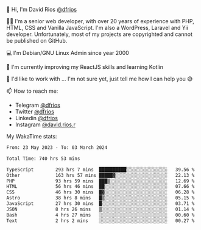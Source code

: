 👋 Hi, I'm David Rios [@dfrios](https://github.com/dfrios)

👨‍💻 I'm a senior web developer, with over 20 years of experience with PHP, HTML, CSS and Vanilla JavaScript. I'm also a WordPress, Laravel and Yii developer. Unfortunately, most of my projects are copyrighted and cannot be published on GitHub.

💻 I'm Debian/GNU Linux Admin since year 2000

🌱 I'm currently improving my ReactJS skills and learning Kotlin

💞️ I'd like to work with ... I'm not sure yet, just tell me how I can help you 😅


📫 How to reach me:
* Telegram [@dfrios](https://t.me/dfrios)
* Twitter [@dfrios](https://twitter.com/dfrios)
* Linkedin [@dfrios](https://linkedin.com/in/dfrios)
* Instagram [@david.rios.r](https://instagram.com/david.rios.r)



My WakaTime stats:
<!--START_SECTION:waka-->

```txt
From: 23 May 2023 - To: 03 March 2024

Total Time: 740 hrs 53 mins

TypeScript        293 hrs 7 mins  ██████████░░░░░░░░░░░░░░░   39.56 %
Other             163 hrs 57 mins █████▓░░░░░░░░░░░░░░░░░░░   22.13 %
PHP               93 hrs 59 mins  ███▒░░░░░░░░░░░░░░░░░░░░░   12.69 %
HTML              56 hrs 46 mins  ██░░░░░░░░░░░░░░░░░░░░░░░   07.66 %
CSS               46 hrs 30 mins  █▓░░░░░░░░░░░░░░░░░░░░░░░   06.28 %
Astro             38 hrs 8 mins   █▒░░░░░░░░░░░░░░░░░░░░░░░   05.15 %
JavaScript        27 hrs 30 mins  █░░░░░░░░░░░░░░░░░░░░░░░░   03.71 %
JSON              8 hrs 26 mins   ▒░░░░░░░░░░░░░░░░░░░░░░░░   01.14 %
Bash              4 hrs 27 mins   ░░░░░░░░░░░░░░░░░░░░░░░░░   00.60 %
Text              2 hrs 2 mins    ░░░░░░░░░░░░░░░░░░░░░░░░░   00.27 %
```

<!--END_SECTION:waka-->
